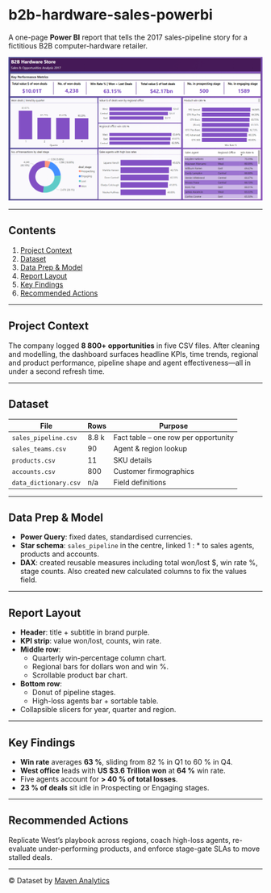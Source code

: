 # b2b-hardware-sales-powerbi


A one-page **Power BI** report that tells the 2017 sales-pipeline story for a fictitious B2B computer-hardware retailer.

![Dashboard Screenshot](/b2b_hardware_dashboard.png)

---
## Contents
1. [Project Context](#project-context)  
2. [Dataset](#dataset)  
3. [Data Prep & Model](#data-prep--model)  
4. [Report Layout](#report-layout)  
5. [Key Findings](#key-findings)  
6. [Recommended Actions](#recommended-actions)  

---

## Project Context
The company logged **8 800+ opportunities** in five CSV files. After cleaning and modelling, the dashboard surfaces headline KPIs, time trends, regional and product performance, pipeline shape and agent effectiveness—all in under a second refresh time.

---

## Dataset
| File | Rows | Purpose |
|------|------|---------|
| `sales_pipeline.csv` | 8.8 k | Fact table – one row per opportunity |
| `sales_teams.csv` | 90 | Agent & region lookup |
| `products.csv` | 11 | SKU details |
| `accounts.csv` | 800 | Customer firmographics |
| `data_dictionary.csv` | n/a | Field definitions |

---

## Data Prep & Model
* **Power Query**: fixed dates, standardised currencies.  
* **Star schema**: `sales_pipeline` in the centre, linked 1 : * to sales agents, products and accounts.  
* **DAX**: created reusable measures including total won/lost $, win rate %, stage counts. Also created new calculated columns to fix the values field.

 ---

## Report Layout
* **Header**: title + subtitle in brand purple.  
* **KPI strip**: value won/lost, counts, win rate.  
* **Middle row**:
  * Quarterly win-percentage column chart.  
  * Regional bars for dollars won and win %.  
  * Scrollable product bar chart.  
* **Bottom row**:
  * Donut of pipeline stages.  
  * High-loss agents bar + sortable table.  
* Collapsible slicers for year, quarter and region.

---

## Key Findings
* **Win rate** averages **63 %**, sliding from 82 % in Q1 to 60 % in Q4.  
* **West office** leads with **US $3.6 Trillion won** at **64 %** win rate.  
* Five agents account for **> 40 % of total losses**.  
* **23 % of deals** sit idle in Prospecting or Engaging stages.

---

## Recommended Actions
Replicate West’s playbook across regions, coach high-loss agents, re-evaluate under-performing products, and enforce stage-gate SLAs to move stalled deals.

---

© Dataset by [Maven Analytics](https://www.mavenanalytics.io/)
